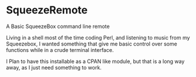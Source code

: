 SqueezeRemote
=============

A Basic SqueezeBox command line remote

Living in a shell most of the time coding Perl, and listening to music from my Squeezebox, I wanted something that give me basic control over some functions while in a crude terminal interface.

I Plan to have this installable as a CPAN like module, but that is a long way away, as I just need something to work.
